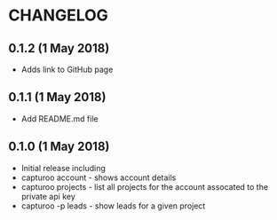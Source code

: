 # CHANGELOG

## 0.1.2 (1 May 2018)
+ Adds link to GitHub page

## 0.1.1 (1 May 2018)
+ Add README.md file

## 0.1.0 (1 May 2018)
+ Initial release including
+ capturoo account  - shows account details
+ capturoo projects - list all projects for the account assocated to the private api key
+ capturoo -p <projectid> leads - show leads for a given project

